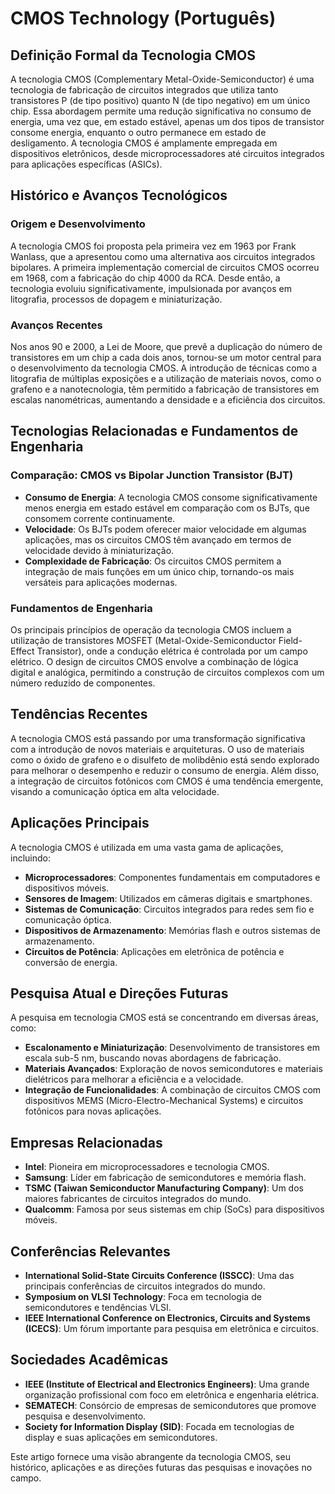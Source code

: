 # CMOS Technology (Português)

## Definição Formal da Tecnologia CMOS

A tecnologia CMOS (Complementary Metal-Oxide-Semiconductor) é uma tecnologia de fabricação de circuitos integrados que utiliza tanto transistores P (de tipo positivo) quanto N (de tipo negativo) em um único chip. Essa abordagem permite uma redução significativa no consumo de energia, uma vez que, em estado estável, apenas um dos tipos de transistor consome energia, enquanto o outro permanece em estado de desligamento. A tecnologia CMOS é amplamente empregada em dispositivos eletrônicos, desde microprocessadores até circuitos integrados para aplicações específicas (ASICs).

## Histórico e Avanços Tecnológicos

### Origem e Desenvolvimento

A tecnologia CMOS foi proposta pela primeira vez em 1963 por Frank Wanlass, que a apresentou como uma alternativa aos circuitos integrados bipolares. A primeira implementação comercial de circuitos CMOS ocorreu em 1968, com a fabricação do chip 4000 da RCA. Desde então, a tecnologia evoluiu significativamente, impulsionada por avanços em litografia, processos de dopagem e miniaturização.

### Avanços Recentes

Nos anos 90 e 2000, a Lei de Moore, que prevê a duplicação do número de transistores em um chip a cada dois anos, tornou-se um motor central para o desenvolvimento da tecnologia CMOS. A introdução de técnicas como a litografia de múltiplas exposições e a utilização de materiais novos, como o grafeno e a nanotecnologia, têm permitido a fabricação de transistores em escalas nanométricas, aumentando a densidade e a eficiência dos circuitos.

## Tecnologias Relacionadas e Fundamentos de Engenharia

### Comparação: CMOS vs Bipolar Junction Transistor (BJT)

- **Consumo de Energia**: A tecnologia CMOS consome significativamente menos energia em estado estável em comparação com os BJTs, que consomem corrente continuamente.
- **Velocidade**: Os BJTs podem oferecer maior velocidade em algumas aplicações, mas os circuitos CMOS têm avançado em termos de velocidade devido à miniaturização.
- **Complexidade de Fabricação**: Os circuitos CMOS permitem a integração de mais funções em um único chip, tornando-os mais versáteis para aplicações modernas.

### Fundamentos de Engenharia

Os principais princípios de operação da tecnologia CMOS incluem a utilização de transistores MOSFET (Metal-Oxide-Semiconductor Field-Effect Transistor), onde a condução elétrica é controlada por um campo elétrico. O design de circuitos CMOS envolve a combinação de lógica digital e analógica, permitindo a construção de circuitos complexos com um número reduzido de componentes.

## Tendências Recentes

A tecnologia CMOS está passando por uma transformação significativa com a introdução de novos materiais e arquiteturas. O uso de materiais como o óxido de grafeno e o disulfeto de molibdênio está sendo explorado para melhorar o desempenho e reduzir o consumo de energia. Além disso, a integração de circuitos fotônicos com CMOS é uma tendência emergente, visando a comunicação óptica em alta velocidade.

## Aplicações Principais

A tecnologia CMOS é utilizada em uma vasta gama de aplicações, incluindo:

- **Microprocessadores**: Componentes fundamentais em computadores e dispositivos móveis.
- **Sensores de Imagem**: Utilizados em câmeras digitais e smartphones.
- **Sistemas de Comunicação**: Circuitos integrados para redes sem fio e comunicação óptica.
- **Dispositivos de Armazenamento**: Memórias flash e outros sistemas de armazenamento.
- **Circuitos de Potência**: Aplicações em eletrônica de potência e conversão de energia.

## Pesquisa Atual e Direções Futuras

A pesquisa em tecnologia CMOS está se concentrando em diversas áreas, como:

- **Escalonamento e Miniaturização**: Desenvolvimento de transistores em escala sub-5 nm, buscando novas abordagens de fabricação.
- **Materiais Avançados**: Exploração de novos semicondutores e materiais dielétricos para melhorar a eficiência e a velocidade.
- **Integração de Funcionalidades**: A combinação de circuitos CMOS com dispositivos MEMS (Micro-Electro-Mechanical Systems) e circuitos fotônicos para novas aplicações.

## Empresas Relacionadas

- **Intel**: Pioneira em microprocessadores e tecnologia CMOS.
- **Samsung**: Líder em fabricação de semicondutores e memória flash.
- **TSMC (Taiwan Semiconductor Manufacturing Company)**: Um dos maiores fabricantes de circuitos integrados do mundo.
- **Qualcomm**: Famosa por seus sistemas em chip (SoCs) para dispositivos móveis.

## Conferências Relevantes

- **International Solid-State Circuits Conference (ISSCC)**: Uma das principais conferências de circuitos integrados do mundo.
- **Symposium on VLSI Technology**: Foca em tecnologia de semicondutores e tendências VLSI.
- **IEEE International Conference on Electronics, Circuits and Systems (ICECS)**: Um fórum importante para pesquisa em eletrônica e circuitos.

## Sociedades Acadêmicas

- **IEEE (Institute of Electrical and Electronics Engineers)**: Uma grande organização profissional com foco em eletrônica e engenharia elétrica.
- **SEMATECH**: Consórcio de empresas de semicondutores que promove pesquisa e desenvolvimento.
- **Society for Information Display (SID)**: Focada em tecnologias de display e suas aplicações em semicondutores.

Este artigo fornece uma visão abrangente da tecnologia CMOS, seu histórico, aplicações e as direções futuras das pesquisas e inovações no campo.